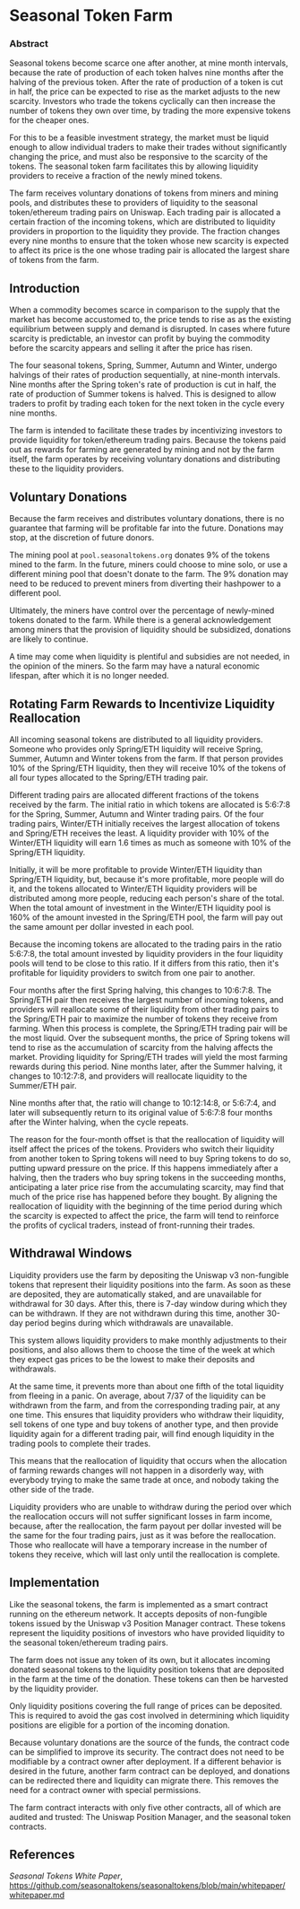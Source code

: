 # Seasonal Token Farm

### Abstract

Seasonal tokens become scarce one after another, at mine month intervals, because the rate of production of each token halves nine months after the halving of the previous token. After the rate of production of a token is cut in half, the price can be expected to rise as the market adjusts to the new scarcity. Investors who trade the tokens cyclically can then increase the number of tokens they own over time, by trading the more expensive tokens for the cheaper ones. 

For this to be a feasible investment strategy, the market must be liquid enough to allow individual traders to make their trades without significantly changing the price, and must also be responsive to the scarcity of the tokens. The seasonal token farm facilitates this by allowing liquidity providers to receive a fraction of the newly mined tokens.

The farm receives voluntary donations of tokens from miners and mining pools, and distributes these to providers of liquidity to the seasonal token/ethereum trading pairs on Uniswap. Each trading pair is allocated a certain fraction of the incoming tokens, which are distributed to liquidity providers in proportion to the liquidity they provide. The fraction changes every nine months to ensure that the token whose new scarcity is expected to affect its price is the one whose trading pair is allocated the largest share of tokens from the farm.


## Introduction

When a commodity becomes scarce in comparison to the supply that the market has become accustomed to, the price tends to rise as as the existing equilibrium between supply and demand is disrupted. In cases where future scarcity is predictable, an investor can profit by buying the commodity before the scarcity appears and selling it after the price has risen. 

The four seasonal tokens, Spring, Summer, Autumn and Winter, undergo halvings of their rates of production sequentially, at nine-month intervals. Nine months after the Spring token's rate of production is cut in half, the rate of production of Summer tokens is halved. This is designed to allow traders to profit by trading each token for the next token in the cycle every nine months.

The farm is intended to facilitate these trades by incentivizing investors to provide liquidity for token/ethereum trading pairs. Because the tokens paid out as rewards for farming are generated by mining and not by the farm itself, the farm operates by receiving voluntary donations and distributing these to the liquidity providers.


## Voluntary Donations

Because the farm receives and distributes voluntary donations, there is no guarantee that farming will be profitable far into the future. Donations may stop, at the discretion of future donors. 

The mining pool at <code>pool.seasonaltokens.org</code> donates 9% of the tokens mined to the farm. In the future, miners could choose to mine solo, or use a different mining pool that doesn't donate to the farm. The 9% donation may need to be reduced to prevent miners from diverting their hashpower to a different pool.

Ultimately, the miners have control over the percentage of newly-mined tokens donated to the farm. While there is a general acknowledgement among miners that the provision of liquidity should be subsidized, donations are likely to continue.

A time may come when liquidity is plentiful and subsidies are not needed, in the opinion of the miners. So the farm may have a natural economic lifespan, after which it is no longer needed.


## Rotating Farm Rewards to Incentivize Liquidity Reallocation

All incoming seasonal tokens are distributed to all liquidity providers. Someone who provides only Spring/ETH liquidity will receive Spring, Summer, Autumn and Winter tokens from the farm. If that person provides 10% of the Spring/ETH liquidity, then they will receive 10% of the tokens of all four types allocated to the Spring/ETH trading pair.

Different trading pairs are allocated different fractions of the tokens received by the farm. The initial ratio in which tokens are allocated is 5:6:7:8 for the Spring, Summer, Autumn and Winter trading pairs. Of the four trading pairs, Winter/ETH initially receives the largest allocation of tokens and Spring/ETH receives the least. A liquidity provider with 10% of the Winter/ETH liquidity will earn 1.6 times as much as someone with 10% of the Spring/ETH liquidity.

Initially, it will be more profitable to provide Winter/ETH liquidity than Spring/ETH liquidity, but, because it's more profitable, more people will do it, and the tokens allocated to Winter/ETH liquidity providers will be distributed among more people, reducing each person's share of the total. When the total amount of investment in the Winter/ETH liquidity pool is 160% of the amount invested in the Spring/ETH pool, the farm will pay out the same amount per dollar invested in each pool.

Because the incoming tokens are allocated to the trading pairs in the ratio 5:6:7:8, the total amount invested by liquidity providers in the four liquidity pools will tend to be close to this ratio. If it differs from this ratio, then it's profitable for liquidity providers to switch from one pair to another.

Four months after the first Spring halving, this changes to 10:6:7:8. The Spring/ETH pair then receives the largest number of incoming tokens, and providers will reallocate some of their liquidity from other trading pairs to the Spring/ETH pair to maximize the number of tokens they receive from farming. When this process is complete, the Spring/ETH trading pair will be the most liquid. Over the subsequent months, the price of Spring tokens will tend to rise as the accumulation of scarcity from the halving affects the market. Providing liquidity for Spring/ETH trades will yield the most farming rewards during this period. Nine months later, after the Summer halving, it changes to 10:12:7:8, and providers will reallocate liquidity to the Summer/ETH pair.

Nine months after that, the ratio will change to 10:12:14:8, or 5:6:7:4, and later will subsequently return to its original value of 5:6:7:8 four months after the Winter halving, when the cycle repeats.

The reason for the four-month offset is that the reallocation of liquidity will itself affect the prices of the tokens. Providers who switch their liquidity from another token to Spring tokens will need to buy Spring tokens to do so, putting upward pressure on the price. If this happens immediately after a halving, then the traders who buy spring tokens in the succeeding months, anticipating a later price rise from the accumulating scarcity, may find that much of the price rise has happened before they bought. By aligning the reallocation of liquidity with the beginning of the time period during which the scarcity is expected to affect the price, the farm will tend to reinforce the profits of cyclical traders, instead of front-running their trades.


## Withdrawal Windows

Liquidity providers use the farm by depositing the Uniswap v3 non-fungible tokens that represent their liquidity positions into the farm. As soon as these are deposited, they are automatically staked, and are unavailable for withdrawal for 30 days. After this, there is 7-day window during which they can be withdrawn. If they are not withdrawn during this time, another 30-day period begins during which withdrawals are unavailable.

This system allows liquidity providers to make monthly adjustments to their positions, and also allows them to choose the time of the week at which they expect gas prices to be the lowest to make their deposits and withdrawals.

At the same time, it prevents more than about one fifth of the total liquidity from fleeing in a panic. On average, about 7/37 of the liquidity can be withdrawn from the farm, and from the corresponding trading pair, at any one time. This ensures that liquidity providers who withdraw their liquidity, sell tokens of one type and buy tokens of another type, and then provide liquidity again for a different trading pair, will find enough liquidity in the trading pools to complete their trades.

This means that the reallocation of liquidity that occurs when the allocation of farming rewards changes will not happen in a disorderly way, with everybody trying to make the same trade at once, and nobody taking the other side of the trade.

Liquidity providers who are unable to withdraw during the period over which the reallocation occurs will not suffer significant losses in farm income, because, after the reallocation, the farm payout per dollar invested will be the same for the four trading pairs, just as it was before the reallocation. Those who reallocate will have a temporary increase in the number of tokens they receive, which will last only until the reallocation is complete.


## Implementation

Like the seasonal tokens, the farm is implemented as a smart contract running on the ethereum network. It accepts deposits of non-fungible tokens issued by the Uniswap v3 Position Manager contract. These tokens represent the liquidity positions of investors who have provided liquidity to the seasonal token/ethereum trading pairs.

The farm does not issue any token of its own, but it allocates incoming donated seasonal tokens to the liquidity position tokens that are deposited in the farm at the time of the donation. These tokens can then be harvested by the liquidity provider.

Only liquidity positions covering the full range of prices can be deposited. This is required to avoid the gas cost involved in determining which liquidity positions are eligible for a portion of the incoming donation. 

Because voluntary donations are the source of the funds, the contract code can be simplified to improve its security. The contract does not need to be modifiable by a contract owner after deployment. If a different behavior is desired in the future, another farm contract can be deployed, and donations can be redirected there and liquidity can migrate there. This removes the need for a contract owner with special permissions.

The farm contract interacts with only five other contracts, all of which are audited and trusted: The Uniswap Position Manager, and the seasonal token contracts.


## References

*Seasonal Tokens White Paper*, https://github.com/seasonaltokens/seasonaltokens/blob/main/whitepaper/whitepaper.md